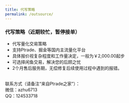 ```yaml
---
title: 代写策略
permalink: /outsource/
---
```


### 代写策略（近期较忙，暂停接单）


* 代写量化交易策略
* 支持Ptrade、掘金等国内主流量化平台
* 具体报价视复杂程度和工作量决定，一般为￥2,000.00起步
* 可选择闲鱼交易，解决您的后顾之忧
* 2个月售后服务期，无偿修复后续使用过程中遇到的报错。

<br>
联系方式（请备注“来自Ptrade之家”）：<br>
微信：azhu6713<br>
QQ：124533718<br>